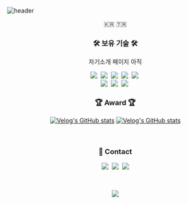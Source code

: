 ![header](https://capsule-render.vercel.app/api?type=soft&color=auto&height=150&section=header&text=Mohamad&fontSize=70&animation=twinkling)

<p align="center">🇰🇷 🇹🇷</p>

<h3 align="center">🛠 보유 기술 🛠</h3>

<p align="center"> 자기소개 페이지 아직 </p>

<p align="center">
  <img src="https://img.shields.io/badge/Python-3766AB?style=flat-square&logo=Python&logoColor=white"/></a>&nbsp 
  <img src="https://img.shields.io/badge/C++-00599C?style=flat-square&logo=C%2B%2B&logoColor=white"/></a>&nbsp 
  <img src="https://img.shields.io/badge/C-A8B9CC?style=flat-square&logo=C&logoColor=white"/></a>&nbsp 
  <img src="https://img.shields.io/badge/Javascript-ffb13b?style=flat-square&logo=javascript&logoColor=white"/></a>&nbsp 
  <img src="https://img.shields.io/badge/css-1572B6?style=flat-square&logo=css3&logoColor=white"/></a>&nbsp 
  <br>
  <img src="https://img.shields.io/badge/Django-092E20?style=flat-square&logo=Django&logoColor=white"/></a>&nbsp 
  <img src="https://img.shields.io/badge/Mysql-E6B91E?style=flat-square&logo=MySql&logoColor=white"/></a>&nbsp 
  <img src="https://img.shields.io/badge/aws-333664?style=flat-square&logo=amazon-aws&logoColor=white"/></a>&nbsp 
</p>

<h3 align="center">🏆 Award 🏆</h3>

<div align="center" style="text-align:center">
  
  [![Velog's GitHub stats](https://velog-readme-stats.vercel.app/api?name=dddd&tag=응응응)]()
  [![Velog's GitHub stats]()]()
  
</div>
  
<br>


<h3 align="center">📩 Contact</h3>
<p align="center">
  <a href="https:"><img src="https://img.shields.io/badge/Tech%20Blog-11B48A?style=flat-square&logo=Vimeo&logoColor=white&link=o"/></a>&nbsp
  <a href="https:"><img src="https://img.shields.io/badge/Instagram-E4405F?style=flat-square&logo=Instagram&logoColor=white&link=https://www.instagram.com/woo0_hooo/"/></a>&nbsp
  <a href="mailto:"><img src="https://img.shields.io/badge/Gmail-d14836?style=flat-square&logo=Gmail&logoColor=white&link="/></a>
</p>
<br>

<p align="center">
  <a href="https://hits.seeyoufarm.com"><img src="https://hits.seeyoufarm.com/api/count/incr/badge.svg?url=https%3A%2F%2Fgithub.com%2FCodeMaster-07&count_bg=%23009CFF&title_bg=%23555555&icon=&icon_color=%23E7E7E7&title=hits&edge_flat=false"/></a>
</p>
